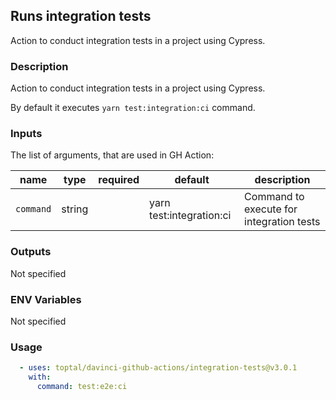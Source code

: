## Runs integration tests

Action to conduct integration tests in a project using Cypress.

### Description

Action to conduct integration tests in a project using Cypress.

By default it executes `yarn test:integration:ci` command.

### Inputs

The list of arguments, that are used in GH Action:

| name      | type   | required | default                  | description                              |
| --------- | ------ | -------- | ------------------------ | ---------------------------------------- |
| `command` | string |          | yarn test:integration:ci | Command to execute for integration tests |

### Outputs

Not specified

### ENV Variables

Not specified

### Usage

```yaml
  - uses: toptal/davinci-github-actions/integration-tests@v3.0.1
    with:
      command: test:e2e:ci
```
